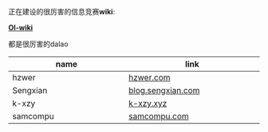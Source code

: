 正在建设的很厉害的信息竞赛**wiki**:

[**OI-wiki**](https://oi-wiki.org)

都是很厉害的dalao

<style> table th:nth-of-type(1) { width: 450px; } </style>
<style> table th:nth-of-type(2) { width: 450px; } </style>

| name     | link                                     |
| -------- | ---------------------------------------- |
| hzwer    | [hzwer.com](http://hzwer.com)            |
| Sengxian | [blog.sengxian.com](https://blog.sengxian.com/) |
| k-xzy    | [k-xzy.xyz](https://k-xzy.xyz)           |
| samcompu | [samcompu.com](https://www.samcompu.com) |